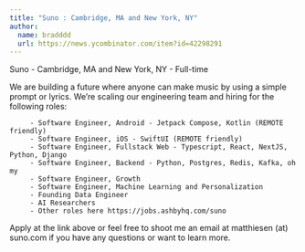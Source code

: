 ```yaml
---
title: "Suno : Cambridge, MA and New York, NY"
author:
  name: bradddd
  url: https://news.ycombinator.com/item?id=42298291
---
```

Suno - Cambridge, MA and New York, NY - Full-time

We are building a future where anyone can make music by using a simple prompt or lyrics. We’re scaling our engineering team and hiring for the following roles:

<pre><code>     - Software Engineer, Android - Jetpack Compose, Kotlin (REMOTE friendly)
     - Software Engineer, iOS - SwiftUI (REMOTE friendly)
     - Software Engineer, Fullstack Web - Typescript, React, NextJS, Python, Django
     - Software Engineer, Backend - Python, Postgres, Redis, Kafka, oh my
     - Software Engineer, Growth
     - Software Engineer, Machine Learning and Personalization
     - Founding Data Engineer
     - AI Researchers
     - Other roles here https:&#x2F;&#x2F;jobs.ashbyhq.com&#x2F;suno 
</code></pre>
Apply at the link above or feel free to shoot me an email at matthiesen (at) suno.com if you have any questions or want to learn more.
<JobApplication />
